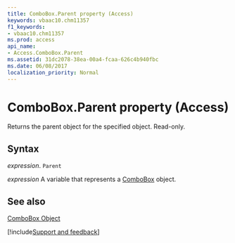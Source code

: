 ```yaml
---
title: ComboBox.Parent property (Access)
keywords: vbaac10.chm11357
f1_keywords:
- vbaac10.chm11357
ms.prod: access
api_name:
- Access.ComboBox.Parent
ms.assetid: 31dc2078-38ea-00a4-fcaa-626c4b940fbc
ms.date: 06/08/2017
localization_priority: Normal
---
```



# ComboBox.Parent property (Access)

Returns the parent object for the specified object. Read-only.


## Syntax

_expression_. `Parent`

_expression_ A variable that represents a [ComboBox](Access.ComboBox.md) object.


## See also


[ComboBox Object](Access.ComboBox.md)

[!include[Support and feedback](~/includes/feedback-boilerplate.md)]